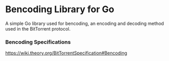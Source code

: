 # Bencoding Library for Go

A simple Go library used for bencoding, an encoding and decoding method used in the BitTorrent protocol.

### Bencoding Specifications
https://wiki.theory.org/BitTorrentSpecification#Bencoding
